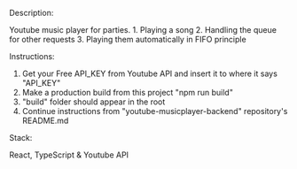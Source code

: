 

Description:

Youtube music player for parties.
    1. Playing a song
    2. Handling the queue for other requests
    3. Playing them automatically in FIFO principle

Instructions:

1. Get your Free API_KEY from Youtube API and insert it to where it says "API_KEY"
2. Make a production build from this project "npm run build"
3. "build" folder should appear in the root
4. Continue instructions from "youtube-musicplayer-backend" repository's README.md

Stack:

React, TypeScript & Youtube API
